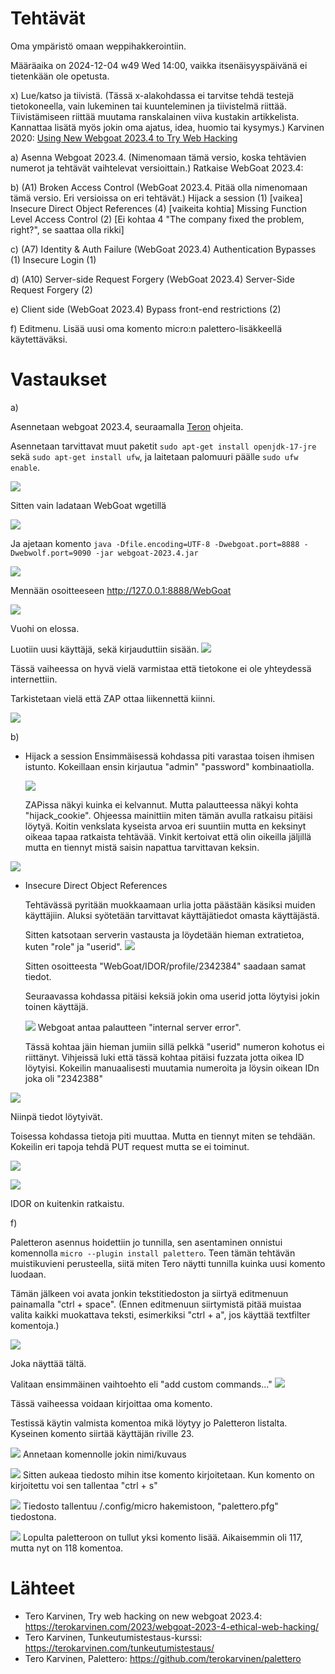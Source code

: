 # Tehtävät

Oma ympäristö omaan weppihakkerointiin.

Määräaika on 2024-12-04 w49 Wed 14:00, vaikka itsenäisyyspäivänä ei tietenkään ole opetusta.

x) Lue/katso ja tiivistä. (Tässä x-alakohdassa ei tarvitse tehdä testejä tietokoneella, vain lukeminen tai kuunteleminen ja tiivistelmä riittää. Tiivistämiseen riittää muutama ranskalainen viiva kustakin artikkelista. Kannattaa lisätä myös jokin oma ajatus, idea, huomio tai kysymys.)
Karvinen 2020: [Using New Webgoat 2023.4 to Try Web Hacking](https://terokarvinen.com/2023/webgoat-2023-4-ethical-web-hacking/)

a) Asenna Webgoat 2023.4. (Nimenomaan tämä versio, koska tehtävien numerot ja tehtävät vaihtelevat versioittain.)
Ratkaise WebGoat 2023.4:

  b) (A1) Broken Access Control (WebGoat 2023.4. Pitää olla nimenomaan tämä versio. Eri versioissa on eri tehtävät.)
  Hijack a session (1) [vaikea]
  Insecure Direct Object References (4) [vaikeita kohtia]
  Missing Function Level Access Control (2) [Ei kohtaa 4 "The company fixed the problem, right?", se saattaa olla rikki]
  
  c) (A7) Identity & Auth Failure (WebGoat 2023.4)
  Authentication Bypasses (1)
  Insecure Login (1)
  
  d) (A10) Server-side Request Forgery (WebGoat 2023.4)
  Server-Side Request Forgery (2)
  
  e) Client side (WebGoat 2023.4)
  Bypass front-end restrictions (2)
  
f) Editmenu. Lisää uusi oma komento micro:n palettero-lisäkkeellä käytettäväksi.


# Vastaukset


a) 

Asennetaan webgoat 2023.4, seuraamalla [Teron](https://terokarvinen.com/2023/webgoat-2023-4-ethical-web-hacking/) ohjeita.

Asennetaan tarvittavat muut paketit `sudo apt-get install openjdk-17-jre` sekä `sudo apt-get install ufw`, ja laitetaan palomuuri päälle  `sudo ufw enable`.

![](https://github.com/user-attachments/assets/473cfbc3-5390-412c-a31c-39d3fe41b7c2)

Sitten vain ladataan WebGoat wgetillä

![](https://github.com/user-attachments/assets/ad258301-215b-4304-8295-0b6a662dbded)

Ja ajetaan komento `java -Dfile.encoding=UTF-8 -Dwebgoat.port=8888 -Dwebwolf.port=9090 -jar webgoat-2023.4.jar`

![](https://github.com/user-attachments/assets/446ee9b2-86c6-44e5-8460-10717d6a547f)

Mennään osoitteeseen http://127.0.0.1:8888/WebGoat

![](https://github.com/user-attachments/assets/003ef0ea-9495-43e4-8a2d-b249f20003b1)

Vuohi on elossa.

Luotiin uusi käyttäjä, sekä kirjauduttiin sisään. 
![](https://github.com/user-attachments/assets/5bc51073-f276-46f5-a0fc-9fa8cd0fbea5)

Tässä vaiheessa on hyvä vielä varmistaa että tietokone ei ole yhteydessä internettiin.

Tarkistetaan vielä että ZAP ottaa liikennettä kiinni. 

![](https://github.com/user-attachments/assets/a439d3c7-784e-4c64-8849-7b8af9c6d8b0)

b)
  - Hijack a session
      Ensimmäisessä kohdassa piti varastaa toisen ihmisen istunto. Kokeillaan ensin kirjautua "admin" "password" kombinaatiolla.

    ![](https://github.com/user-attachments/assets/e5f191f4-a649-4dc6-acdc-79e221302e38)

    ZAPissa näkyi kuinka ei kelvannut. Mutta palautteessa näkyi kohta "hijack_cookie". Ohjeessa mainittiin miten tämän avulla ratkaisu pitäisi löytyä.
    Koitin venkslata kyseista arvoa eri suuntiin mutta en keksinyt oikeaa tapaa ratkaista tehtävää. Vinkit kertoivat että olin oikeilla jäljillä mutta en tiennyt
    mistä saisin napattua tarvittavan keksin.
    
   ![](https://github.com/user-attachments/assets/f7c3f60b-d1ec-4460-acc6-194cad5ee3e2)

- Insecure Direct Object References

  Tehtävässä pyritään muokkaamaan urlia jotta päästään käsiksi muiden käyttäjiin. Aluksi syötetään tarvittavat käyttäjätiedot omasta käyttäjästä. 

  Sitten katsotaan serverin vastausta ja löydetään hieman extratietoa, kuten "role" ja "userid".
  ![](https://github.com/user-attachments/assets/84c7695c-233a-4a46-8f48-458881d69792)

  Sitten osoitteesta "WebGoat/IDOR/profile/2342384" saadaan samat tiedot.

  Seuraavassa kohdassa pitäisi keksiä jokin oma userid jotta löytyisi jokin toinen käyttäjä.
  
  ![](https://github.com/user-attachments/assets/7a796ae5-0c11-4682-9d72-f476e97b4fef)
  Webgoat antaa palautteen "internal server error".

  Tässä kohtaa jäin hieman jumiin sillä pelkkä "userid" numeron kohotus ei riittänyt. Vihjeissä luki että tässä kohtaa pitäisi fuzzata jotta oikea ID löytyisi. Kokeilin manuaalisesti muutamia numeroita ja löysin oikean IDn joka oli "2342388"

![](https://github.com/user-attachments/assets/8d0bd27a-c08c-41fe-b415-6f7ca9de4f51)

Niinpä tiedot löytyivät. 

Toisessa kohdassa tietoja piti muuttaa. Mutta en tiennyt miten se tehdään. Kokeilin eri tapoja tehdä PUT request mutta se ei toiminut. 

![](https://github.com/user-attachments/assets/59acb74f-f342-4b48-83f4-097245571a7a)

![](https://github.com/user-attachments/assets/b0970324-5136-457b-95ba-739c75025d28)

IDOR on kuitenkin ratkaistu.


  




f)

Paletteron asennus hoidettiin jo tunnilla, sen asentaminen onnistui komennolla `micro --plugin install palettero`. Teen tämän tehtävän muistikuvieni perusteella, siitä miten Tero näytti tunnilla kuinka uusi komento luodaan. 

Tämän jälkeen voi avata jonkin tekstitiedoston ja siirtyä editmenuun painamalla "ctrl + space". (Ennen editmenuun siirtymistä pitää muistaa valita kaikki muokattava teksti, esimerkiksi "ctrl + a", jos käyttää textfilter komentoja.)


![](https://github.com/user-attachments/assets/d45fd28b-16d8-476e-ad29-c688da46469c)

Joka näyttää tältä.

Valitaan ensimmäinen vaihtoehto eli "add custom commands..."
![](https://github.com/user-attachments/assets/ad56e01b-66ec-425b-afd2-3261663b407f)

Tässä vaiheessa voidaan kirjoittaa oma komento.

Testissä käytin valmista komentoa mikä löytyy jo Paletteron listalta. Kyseinen komento siirtää käyttäjän riville 23.

![](https://github.com/user-attachments/assets/c10620b2-dcb9-4b6c-9f22-5b599d3f9af0)
Annetaan komennolle jokin nimi/kuvaus

![](https://github.com/user-attachments/assets/5e03adeb-86d7-4945-a46f-f663e39f164c)
Sitten aukeaa tiedosto mihin itse komento kirjoitetaan. Kun komento on kirjoitettu voi sen tallentaa "ctrl + s"

![](https://github.com/user-attachments/assets/80726591-8271-4245-a7e1-50955c96af36)
Tiedosto tallentuu /.config/micro hakemistoon, "palettero.pfg" tiedostona. 

![](https://github.com/user-attachments/assets/385b20ac-243d-424d-9b23-472f55a5637b)
Lopulta paletteroon on tullut yksi komento lisää. Aikaisemmin oli 117, mutta nyt on 118 komentoa.




# Lähteet

- Tero Karvinen, Try web hacking on new webgoat 2023.4: https://terokarvinen.com/2023/webgoat-2023-4-ethical-web-hacking/
- Tero Karvinen, Tunkeutumistestaus-kurssi: https://terokarvinen.com/tunkeutumistestaus/
- Tero Karvinen, Palettero: https://github.com/terokarvinen/palettero
